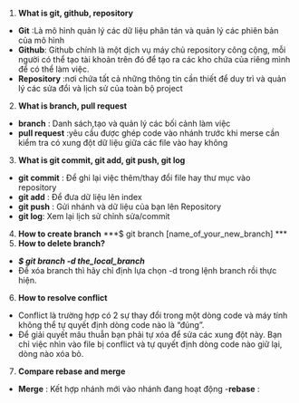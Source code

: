 1. **What is git, github, repository**
- **Git** :Là mô hình quản lý các dữ liệu phân tán và quản lý các phiên bản của mô hình
- **Github**: Github chính là một dịch vụ máy chủ repository công cộng, mỗi người có thể tạo tài khoản trên đó để tạo ra các kho chứa của riêng mình để có thể làm việc.
- **Repository** :nơi chứa tất cả những thông tin cần thiết để duy trì và quản lý các sửa đổi và lịch sử của toàn bộ project
2. **What is branch, pull request**
- **branch** : Danh sách,tạo và quản lý các bối cảnh làm việc
- **pull request** :yêu cầu được ghép code vào nhánh trước khi merse cần kiểm tra có xung đột dữ liệu giữa các file vào hay không
3. **What is git commit, git add, git push, git log**
- **git commit** : Để ghi lại việc thêm/thay đổi file hay thư mục vào repository
- **git add** : Để đưa dữ liệu lên index
- **git push** : Gửi nhánh và dữ liệu của bạn lên Repository
- **git log**: Xem lại lịch sử chỉnh sửa/commit
4. **How to create branch** 
***$ git branch [name_of_your_new_branch] ***
5. **How to delete branch?**
- ***$ git branch -d the_local_branch***
- Để xóa branch thì hãy chỉ định lựa chọn -d trong lệnh branch rồi thực hiện.
6.  **How to resolve conflict**
- Conflict là trường hợp có 2 sự thay đổi trong một dòng code và máy tính không thể tự quyết định dòng code nào là “đúng”.
- Để giải quyết mâu thuẫn bạn phải tự xóa để sửa các xung đột này. Bạn chỉ việc nhìn vào file bị conflict và tự quyết định dòng code nào giữ lại, dòng nào xóa bỏ.
7.  **Compare rebase and merge**
- **Merge** : Kết hợp nhánh mới vào nhánh đang hoạt động
-**rebase** :
